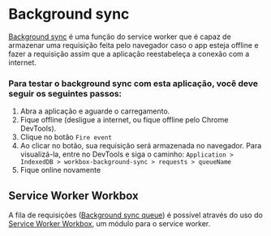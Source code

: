 # Background sync

[Background sync](https://developers.google.com/web/updates/2015/12/background-sync) é uma função do service worker que é capaz de armazenar uma requisição feita pelo navegador caso o app esteja offline e fazer a requisição assim que a aplicação reestabeleça a conexão com a internet.

### Para testar o background sync com esta aplicação, você deve seguir os seguintes passos:

1. Abra a aplicação e aguarde o carregamento.
2. Fique offline (desligue a internet, ou fique offline pelo Chrome DevTools).
3. Clique no botão `Fire event`
4. Ao clicar no botão, sua requisição será armazenada no navegador. Para visualizá-la, entre no DevTools e siga o caminho: `Application > IndexedDB > workbox-background-sync > requests > queueName`
5. Fique online novamente

## Service Worker Workbox

A fila de requisições ([Background sync queue](https://developers.google.com/web/tools/workbox/modules/workbox-background-sync#what_is_workbox_background_sync)) é possível através do uso do [Service Worker Workbox](https://developers.google.com/web/tools/workbox/modules/workbox-sw), um módulo para o service worker.
